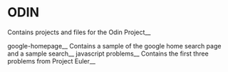 # ODIN
Contains projects and files for the Odin Project__

google-homepage__
Contains a sample of the google home search page and a sample search__
javascript problems__
Contains the first three problems from Project Euler__